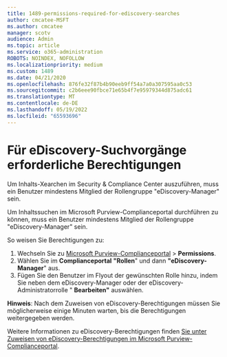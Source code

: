 ```yaml
---
title: 1489-permissions-required-for-ediscovery-searches
author: cmcatee-MSFT
ms.author: cmcatee
manager: scotv
audience: Admin
ms.topic: article
ms.service: o365-administration
ROBOTS: NOINDEX, NOFOLLOW
ms.localizationpriority: medium
ms.custom: 1489
ms.date: 04/21/2020
ms.openlocfilehash: 876fe32f87b4b90eeb9ff54a7a0a307595aa0c53
ms.sourcegitcommit: c2b6eee90fbce71e65b4f7e95979344d875adc61
ms.translationtype: MT
ms.contentlocale: de-DE
ms.lasthandoff: 05/19/2022
ms.locfileid: "65593696"
---
```

# <a name="permissions-required-for-ediscovery-searches"></a>Für eDiscovery-Suchvorgänge erforderliche Berechtigungen

Um Inhalts-Xearchen im Security & Compliance Center auszuführen, muss ein Benutzer mindestens Mitglied der Rollengruppe "eDiscovery-Manager" sein.

Um Inhaltssuchen im Microsoft Purview-Complianceportal durchführen zu können, muss ein Benutzer mindestens Mitglied der Rollengruppe "eDiscovery-Manager" sein.  

So weisen Sie Berechtigungen zu:

1. Wechseln Sie zu [Microsoft Purview-Complianceportal](https://compliance.microsoft.com/) >  **Permissions**.
1. Wählen Sie im **Complianceportal** **"Rollen**" und dann **"eDiscovery-Manager**" aus.
1. Fügen Sie den Benutzer im Flyout der gewünschten Rolle hinzu, indem Sie neben dem eDiscovery-Manager oder der eDiscovery-Administratorrolle " **Bearbeiten"** auswählen.

**Hinweis**: Nach dem Zuweisen von eDiscovery-Berechtigungen müssen Sie möglicherweise einige Minuten warten, bis die Berechtigungen weitergegeben werden.

Weitere Informationen zu eDiscovery-Berechtigungen finden [Sie unter Zuweisen von eDiscovery-Berechtigungen im Microsoft Purview-Complianceportal](https://docs.microsoft.com/microsoft-365/compliance/assign-ediscovery-permissions).
